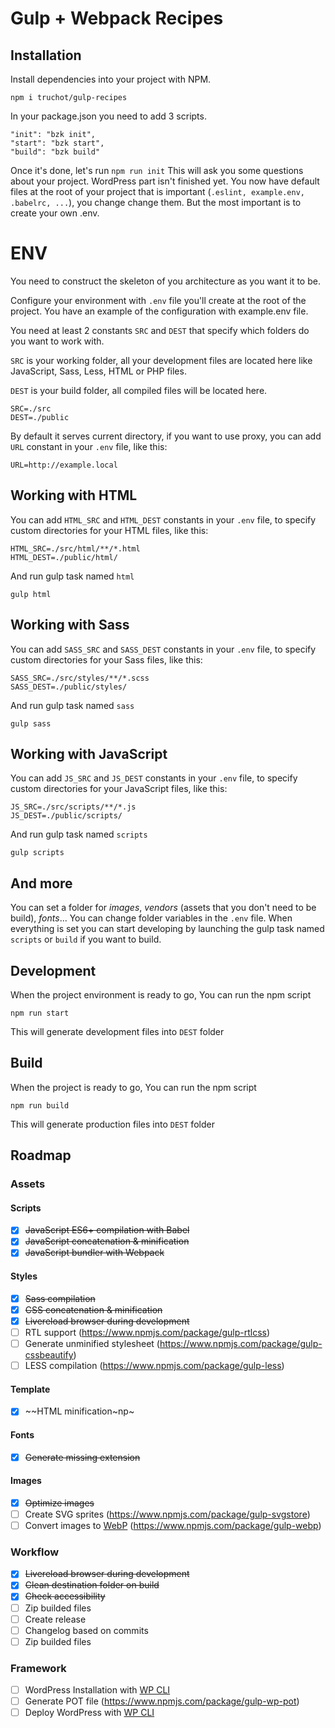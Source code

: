 # Gulp + Webpack Recipes
## Installation
Install dependencies into your project with NPM.
```
npm i truchot/gulp-recipes
```

In your package.json you need to add 3 scripts.
```
"init": "bzk init",
"start": "bzk start",
"build": "bzk build"
 ```
 
Once it's done, let's run ```npm run init```
This will ask you some questions about your project. WordPress part isn't finished yet.
You now have default files at the root of your project that is important (```.eslint, example.env, .babelrc, ...```), you change change them. But the most important is to create your own .env.

# ENV
You need to construct the skeleton of you architecture as you want it to be.

Configure your environment with `.env` file you'll create at the root of the project. You have an example of the configuration with example.env file.

You need at least 2 constants `SRC` and `DEST` that specify which folders do you want to work with.

`SRC` is your working folder, all your development files are located here like JavaScript, Sass, Less, HTML or PHP files.

`DEST` is your build folder, all compiled files will be located here. 
```
SRC=./src
DEST=./public
```

By default it serves current directory, if you want to use proxy, you can add `URL` constant in your `.env` file, like this:
```
URL=http://example.local
```

## Working with HTML
You can add `HTML_SRC` and `HTML_DEST` constants in your `.env` file, to specify custom directories for your HTML files, like this:
```
HTML_SRC=./src/html/**/*.html
HTML_DEST=./public/html/
```
And run gulp task named `html`

```
gulp html
```
## Working with Sass
You can add `SASS_SRC` and `SASS_DEST` constants in your `.env` file, to specify custom directories for your Sass files, like this:
```
SASS_SRC=./src/styles/**/*.scss
SASS_DEST=./public/styles/
```
And run gulp task named `sass`

```
gulp sass
```
## Working with JavaScript
You can add `JS_SRC` and `JS_DEST` constants in your `.env` file, to specify custom directories for your JavaScript files, like this:
```
JS_SRC=./src/scripts/**/*.js
JS_DEST=./public/scripts/
```
And run gulp task named `scripts`

```
gulp scripts
```
## And more
You can set a folder for *images*, *vendors* (assets that you don't need to be build), *fonts*... You can change folder variables in the `.env` file. When everything is set you can start developing by launching the gulp task named `scripts` or `build` if you want to build.

## Development
When the project environment is ready to go, You can run the npm script

```
npm run start
```

This will generate development files into `DEST` folder

## Build
When the project is ready to go, You can run the npm script

```
npm run build
```

This will generate production files into `DEST` folder

## Roadmap
### Assets
#### Scripts
- [x] ~~JavaScript ES6+ compilation with Babel~~
- [x] ~~JavaScript concatenation & minification~~
- [x] ~~JavaScript bundler with Webpack~~
#### Styles
- [x] ~~Sass compilation~~
- [x] ~~CSS concatenation & minification~~
- [x] ~~Livereload browser during development~~
- [ ] RTL support (https://www.npmjs.com/package/gulp-rtlcss)
- [ ] Generate unminified stylesheet (https://www.npmjs.com/package/gulp-cssbeautify)
- [ ] LESS compilation (https://www.npmjs.com/package/gulp-less)
#### Template
- [x] ~~HTML minification~np~
#### Fonts
- [x] ~~Generate missing extension~~
#### Images
- [x] ~~Optimize images~~
- [ ] Create SVG sprites (https://www.npmjs.com/package/gulp-svgstore)
- [ ] Convert images to [WebP](https://developers.google.com/speed/webp/ "A new image format for the Web") (https://www.npmjs.com/package/gulp-webp)
### Workflow
- [x] ~~Livereload browser during development~~
- [x] ~~Clean destination folder on build~~
- [x] ~~Check accessibility~~
- [ ] Zip builded files 
- [ ] Create release
- [ ] Changelog based on commits
- [ ] Zip builded files 
### Framework
- [ ] WordPress Installation with [WP CLI](http://wp-cli.org/ "The command line interface for WordPress")
- [ ] Generate POT file (https://www.npmjs.com/package/gulp-wp-pot)
- [ ] Deploy WordPress with [WP CLI](http://wp-cli.org/ "The command line interface for WordPress")
